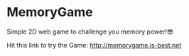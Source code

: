 # MemoryGame
Simple 2D web game to challenge you memory power!😎

Hit this link to try the Game:
http://memorygame.is-best.net
